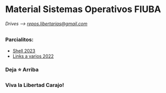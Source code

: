 # Material Sistemas Operativos FIUBA
###### Drives --> repos.libertarias@gmail.com

### Parcialitos:
* [Shell 2023](https://drive.google.com/file/d/1XfEi09iJZ_Qxn8h1QzdpWgAuRpxqc0y_/view?usp=drive_link)
* [Links a varios 2022](https://fiuba-informatica.notion.site/Parcialitos-2C-2022-e11df1d4f9ef4a18bf9a47636e7cb039)

### Deja ⭐ Arriba
### Viva la Libertad Carajo!
